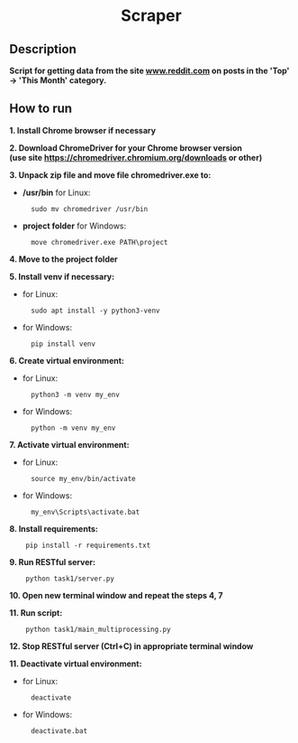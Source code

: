<h1 align="center">Scraper</h1>

## Description

**Script for getting data from the site www.reddit.com on posts
in the 'Top' -> 'This Month' category.**

## How to run

**1. Install Chrome browser if necessary**  

**2. Download ChromeDriver for your Chrome browser version  
(use site https://chromedriver.chromium.org/downloads or other)**  

**3. Unpack zip file and move file chromedriver.exe to:**
- **/usr/bin** for Linux:

        sudo mv chromedriver /usr/bin  

- **project folder** for Windows:

		move chromedriver.exe PATH\project

**4. Move to the project folder**  

**5. Install venv if necessary:**
- for Linux:

        sudo apt install -y python3-venv

- for Windows:

		pip install venv
**6. Create virtual environment:**
- for Linux:

        python3 -m venv my_env

- for Windows:

		python -m venv my_env
**7. Activate virtual environment:**
- for Linux:

        source my_env/bin/activate

- for Windows:

        my_env\Scripts\activate.bat
**8. Install requirements:**

        pip install -r requirements.txt

**9. Run RESTful server:**

        python task1/server.py

**10. Open new terminal window and repeat the steps 4, 7**

**11. Run script:**

        python task1/main_multiprocessing.py

**12. Stop RESTful server (Ctrl+C) in appropriate terminal window**

**11. Deactivate virtual environment:**
- for Linux:

        deactivate

- for Windows:

        deactivate.bat
